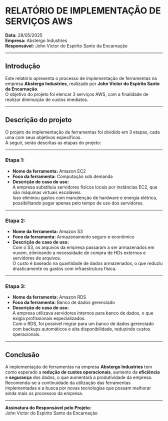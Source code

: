 # RELATÓRIO DE IMPLEMENTAÇÃO DE SERVIÇOS AWS

**Data:** 28/05/2025  
**Empresa:** Abstergo Industries  
**Responsável:** John Victor do Espirito Santo da Encarnação

---

## Introdução

Este relatório apresenta o processo de implementação de ferramentas na empresa **Abstergo Industries**, realizado por **John Victor do Espirito Santo da Encarnação**.  
O objetivo do projeto foi elencar 3 serviços AWS, com a finalidade de realizar diminuição de custos imediatos.

---

## Descrição do projeto

O projeto de implementação de ferramentas foi dividido em 3 etapas, cada uma com seus objetivos específicos.  
A seguir, serão descritas as etapas do projeto:

---

### Etapa 1:

- **Nome da ferramenta:** Amazon EC2
- **Foco da ferramenta:** Computação sob demanda
- **Descrição de caso de uso:**  
  A empresa substituiu servidores físicos locais por instâncias EC2, que são máquinas virtuais escaláveis.  
  Isso eliminou gastos com manutenção de hardware e energia elétrica, possibilitando pagar apenas pelo tempo de uso dos servidores.

---

### Etapa 2:

- **Nome da ferramenta:** Amazon S3
- **Foco da ferramenta:** Armazenamento seguro e econômico
- **Descrição de caso de uso:**  
  Com o S3, os arquivos da empresa passaram a ser armazenados em nuvem, eliminando a necessidade de compra de HDs externos e servidores de arquivos.  
  O custo é baseado na quantidade de dados armazenados, o que reduziu drasticamente os gastos com infraestrutura física.

---

### Etapa 3:

- **Nome da ferramenta:** Amazon RDS
- **Foco da ferramenta:** Banco de dados gerenciado
- **Descrição de caso de uso:**  
  A empresa utilizava servidores internos para banco de dados, o que exigia profissionais especializados.  
  Com o RDS, foi possível migrar para um banco de dados gerenciado com backups automáticos e alta disponibilidade, reduzindo custos operacionais.

---

## Conclusão

A implementação de ferramentas na empresa **Abstergo Industries** tem como esperado a **redução de custos operacionais**, aumento da **eficiência** e **segurança** dos dados, o que aumentará a produtividade da empresa.  
Recomenda-se a continuidade da utilização das ferramentas implementadas e a busca por novas tecnologias que possam melhorar ainda mais os processos da empresa.

---

**Assinatura do Responsável pelo Projeto:**  
John Victor do Espirito Santo da Encarnação
